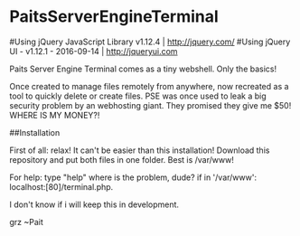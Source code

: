 # PaitsServerEngineTerminal
#Using jQuery JavaScript Library v1.12.4 | http://jquery.com/
#Using jQuery UI - v1.12.1 - 2016-09-14 | http://jqueryui.com


Paits Server Engine Terminal comes as a tiny webshell. Only the basics!

Once created to manage files remotely from anywhere, now recreated as a tool to quickly delete or create files.
PSE was once used to leak a big security problem by an webhosting giant. They promised they give me $50!
WHERE IS MY MONEY?!

##Installation

First of all: relax! It can't be easier than this installation!
Download this repository and put both files in one folder. Best is /var/www!

For help: type "help" where is the problem, dude?
if in '/var/www': localhost:[80]/terminal.php.

I don't know if i will keep this in development.

grz ~Pait

